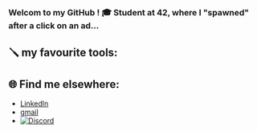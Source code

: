 ### Welcom to my GitHub ! 🎓 Student at 42, where I "spawned" after a click on an ad...

## 🪛 my favourite tools:


## 🌐 Find me elsewhere:
- [LinkedIn](https://linkedin.com/in/quentin-devianne-b507ab344)
- [gmail](mailto:qdeviann@student.42angouleme.fr)
- [![Discord](https://img.icons8.com/color/48/discord-logo.png)](https://discord.com/users/381620497148018688)


